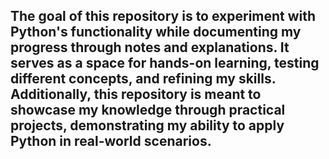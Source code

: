 ## The goal of this repository is to experiment with Python's functionality while documenting my progress through notes and explanations. It serves as a space for hands-on learning, testing different concepts, and refining my skills. Additionally, this repository is meant to showcase my knowledge through practical projects, demonstrating my ability to apply Python in real-world scenarios.
